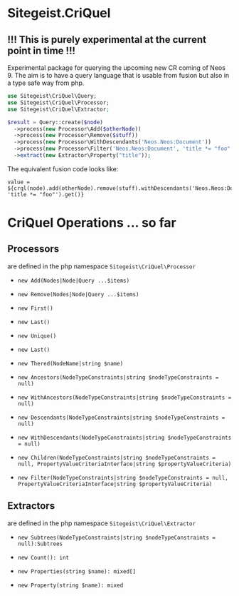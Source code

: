 # Sitegeist.CriQuel
## !!! This is purely experimental at the current point in time !!! 

Experimental package for querying the upcoming new CR coming of Neos 9.
The aim is to have a query language that is usable from fusion but also 
in a type safe way from php.

```php
use Sitegeist\CriQuel\Query;
use Sitegeist\CriQuel\Processor;
use Sitegeist\CriQuel\Extractor;

$result = Query::create($node)
  ->process(new Processor\Add($otherNode))
  ->process(new Processor\Remove($stuff))
  ->process(new Processor\WithDescendants('Neos.Neos:Document'))
  ->process(new Processor\Filter('Neos.Neos:Document', 'title *= "foo"'))
  ->extract(new Extractor\Property("title"));
```

The equivalent fusion code looks like:

```neosfusion
value = ${crql(node).add(otherNode).remove(stuff).withDescendants('Neos.Neos:Document').filter('Neos.Neos:Document', 'title *= "foo"').get()}
```

# CriQuel Operations ... so far

## Processors

are defined in the php namespace `Sitegeist\CriQuel\Processor`

- `new Add(Nodes|Node|Query ...$items)` 
- `new Remove(Nodes|Node|Query ...$items)` 

- `new First()`
- `new Last()`
- `new Unique()`
- `new Last()`

- `new Thered(NodeName|string $name)`

- `new Ancestors(NodeTypeConstraints|string $nodeTypeConstraints = null)`
- `new WithAncestors(NodeTypeConstraints|string $nodeTypeConstraints = null)`
- `new Descendants(NodeTypeConstraints|string $nodeTypeConstraints = null)`
- `new WithDescendants(NodeTypeConstraints|string $nodeTypeConstraints = null)`
- `new Children(NodeTypeConstraints|string $nodeTypeConstraints = null, PropertyValueCriteriaInterface|string $propertyValueCriteria)`
- `new Filter(NodeTypeConstraints|string $nodeTypeConstraints = null, PropertyValueCriteriaInterface|string $propertyValueCriteria)`

## Extractors

are defined in the php namespace `Sitegeist\CriQuel\Extractor`

- `new Subtrees(NodeTypeConstraints|string $nodeTypeConstraints = null):Subtrees` 

- `new Count(): int`
- `new Properties(string $name): mixed[]`
- `new Property(string $name): mixed`
